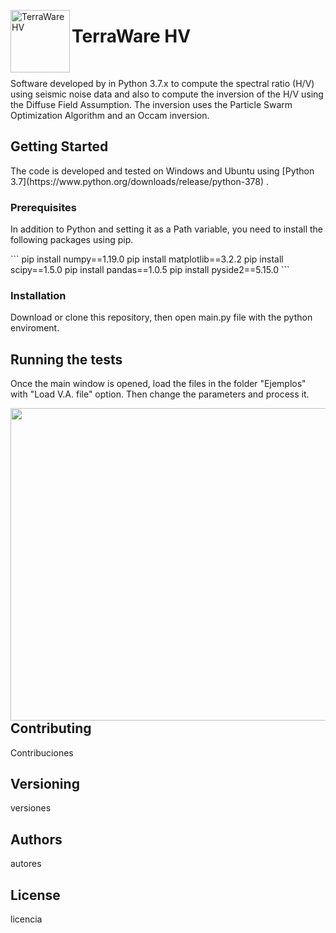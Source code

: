 <img src="https://github.com/sainosmichelle/TerraWare-HV/blob/master/Logos/LogoE.png"
  align="left"
  width="95"
  height="100"
  alt="TerraWare HV">

<h1> TerraWare HV </h1>
<br/>
<p>Software developed by in Python 3.7.x to compute the spectral ratio (H/V) using seismic noise data and also to compute the inversion of the H/V using the Diffuse Field Assumption. The inversion uses the Particle Swarm Optimization Algorithm and an Occam inversion.</p>
<h2>Getting Started</h2>
<p>The code is developed and tested on Windows and Ubuntu using [Python 3.7](https://www.python.org/downloads/release/python-378) .</p>
<h3>Prerequisites</h3>
<p>In addition to Python and setting it as a Path variable, you need to install the following packages using pip.</p>
```
pip install numpy==1.19.0
pip install matplotlib==3.2.2
pip install scipy==1.5.0
pip install pandas==1.0.5
pip install pyside2==5.15.0
```
<h3>Installation</h3>
<p>Download or clone this repository, then open main.py file with the python enviroment.</p>
<h2>Running the tests</h2>
<p>Once the main window is opened, load the files in the folder "Ejemplos" with "Load V.A. file" option. Then change the parameters and process it.</p>
<img src="https://github.com/sainosmichelle/TerraWare-HV/blob/master/Logos/Captura2.png"
  align="left"
  width="800"
  height="500">
<br/>
<h2>Contributing</h2>
<p>Contribuciones</p>
<h2>Versioning</h2>
<p>versiones</p>
<h2>Authors</h2>
<p>autores</p>
<h2>License</h2>
<p>licencia</p>

